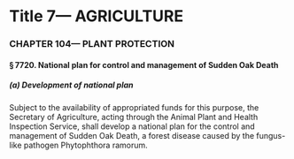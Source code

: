 
# Title 7— AGRICULTURE
### CHAPTER 104— PLANT PROTECTION
#### § 7720. National plan for control and management of Sudden Oak Death
##### (a) Development of national plan

Subject to the availability of appropriated funds for this purpose, the Secretary of Agriculture, acting through the Animal Plant and Health Inspection Service, shall develop a national plan for the control and management of Sudden Oak Death, a forest disease caused by the fungus-like pathogen Phytophthora ramorum.
